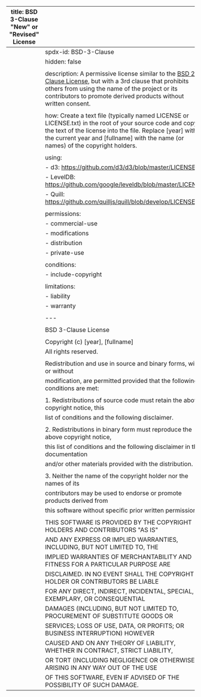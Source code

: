 | title: BSD 3-Clause "New" or "Revised" License |                                                              |
| ---------------------------------------------- | ------------------------------------------------------------ |
|                                                | spdx-id: BSD-3-Clause                                        |
|                                                | hidden: false                                                |
|                                                |                                                              |
|                                                | description: A permissive license similar to the <a href="/licenses/bsd-2-clause/">BSD 2-Clause License</a>, but with a 3rd clause that prohibits others from using the name of the project or its contributors to promote derived products without written consent. |
|                                                |                                                              |
|                                                | how: Create a text file (typically named LICENSE or LICENSE.txt) in the root of your source code and copy the text of the license into the file. Replace [year] with the current year and [fullname] with the name (or names) of the copyright holders. |
|                                                |                                                              |
|                                                | using:                                                       |
|                                                | - d3: https://github.com/d3/d3/blob/master/LICENSE           |
|                                                | - LevelDB: https://github.com/google/leveldb/blob/master/LICENSE |
|                                                | - Quill: https://github.com/quilljs/quill/blob/develop/LICENSE |
|                                                |                                                              |
|                                                | permissions:                                                 |
|                                                | - commercial-use                                             |
|                                                | - modifications                                              |
|                                                | - distribution                                               |
|                                                | - private-use                                                |
|                                                |                                                              |
|                                                | conditions:                                                  |
|                                                | - include-copyright                                          |
|                                                |                                                              |
|                                                | limitations:                                                 |
|                                                | - liability                                                  |
|                                                | - warranty                                                   |
|                                                |                                                              |
|                                                | ---                                                          |
|                                                |                                                              |
|                                                | BSD 3-Clause License                                         |
|                                                |                                                              |
|                                                | Copyright (c) [year], [fullname]                             |
|                                                | All rights reserved.                                         |
|                                                |                                                              |
|                                                | Redistribution and use in source and binary forms, with or without |
|                                                | modification, are permitted provided that the following conditions are met: |
|                                                |                                                              |
|                                                | 1. Redistributions of source code must retain the above copyright notice, this |
|                                                | list of conditions and the following disclaimer.             |
|                                                |                                                              |
|                                                | 2. Redistributions in binary form must reproduce the above copyright notice, |
|                                                | this list of conditions and the following disclaimer in the documentation |
|                                                | and/or other materials provided with the distribution.       |
|                                                |                                                              |
|                                                | 3. Neither the name of the copyright holder nor the names of its |
|                                                | contributors may be used to endorse or promote products derived from |
|                                                | this software without specific prior written permission.     |
|                                                |                                                              |
|                                                | THIS SOFTWARE IS PROVIDED BY THE COPYRIGHT HOLDERS AND CONTRIBUTORS "AS IS" |
|                                                | AND ANY EXPRESS OR IMPLIED WARRANTIES, INCLUDING, BUT NOT LIMITED TO, THE |
|                                                | IMPLIED WARRANTIES OF MERCHANTABILITY AND FITNESS FOR A PARTICULAR PURPOSE ARE |
|                                                | DISCLAIMED. IN NO EVENT SHALL THE COPYRIGHT HOLDER OR CONTRIBUTORS BE LIABLE |
|                                                | FOR ANY DIRECT, INDIRECT, INCIDENTAL, SPECIAL, EXEMPLARY, OR CONSEQUENTIAL |
|                                                | DAMAGES (INCLUDING, BUT NOT LIMITED TO, PROCUREMENT OF SUBSTITUTE GOODS OR |
|                                                | SERVICES; LOSS OF USE, DATA, OR PROFITS; OR BUSINESS INTERRUPTION) HOWEVER |
|                                                | CAUSED AND ON ANY THEORY OF LIABILITY, WHETHER IN CONTRACT, STRICT LIABILITY, |
|                                                | OR TORT (INCLUDING NEGLIGENCE OR OTHERWISE) ARISING IN ANY WAY OUT OF THE USE |
|                                                | OF THIS SOFTWARE, EVEN IF ADVISED OF THE POSSIBILITY OF SUCH DAMAGE. |

